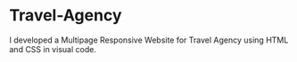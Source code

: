 # Travel-Agency
I developed a Multipage Responsive Website for Travel Agency using HTML and CSS in visual code.
